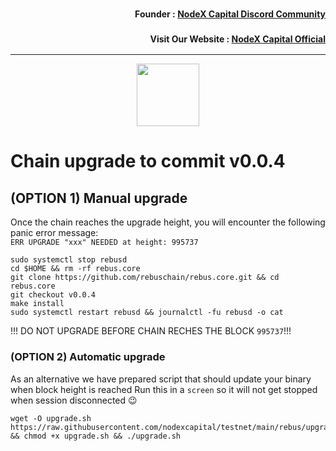 <h3><p style="font-size:14px" align="right">Founder :
<a href="https://discord.gg/nodexcapital" target="_blank">NodeX Capital Discord Community</a></p></h3>
<h3><p style="font-size:14px" align="right">Visit Our Website :
<a href="https://discord.gg/nodexcapital" target="_blank">NodeX Capital Official</a></p></h3>
<hr>

<p align="center">
  <img height="100" height="auto" src="https://user-images.githubusercontent.com/50621007/182218818-f686aebb-6e48-47e1-96a2-e0d8faf44acb.png">
</p>

# Chain upgrade to commit v0.0.4
## (OPTION 1) Manual upgrade
Once the chain reaches the upgrade height, you will encounter the following panic error message:\
`ERR UPGRADE "xxx" NEEDED at height: 995737`
```
sudo systemctl stop rebusd
cd $HOME && rm -rf rebus.core
git clone https://github.com/rebuschain/rebus.core.git && cd rebus.core
git checkout v0.0.4
make install
sudo systemctl restart rebusd && journalctl -fu rebusd -o cat
```

!!! DO NOT UPGRADE BEFORE CHAIN RECHES THE BLOCK `995737`!!!

### (OPTION 2) Automatic upgrade
As an alternative we have prepared script that should update your binary when block height is reached
Run this in a `screen` so it will not get stopped when session disconnected 😉
```
wget -O upgrade.sh https://raw.githubusercontent.com/nodexcapital/testnet/main/rebus/upgrade/995737/upgrade.sh && chmod +x upgrade.sh && ./upgrade.sh
```
